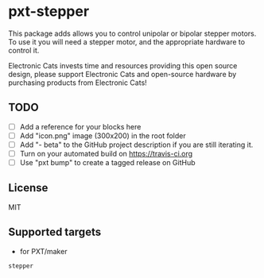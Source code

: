 # pxt-stepper

This package adds allows you to control unipolar or bipolar stepper motors. To use it you will need a stepper motor, and the appropriate hardware to control it.

Electronic Cats invests time and resources providing this open source design, please support Electronic Cats and open-source hardware by purchasing products from Electronic Cats!


## TODO

- [ ] Add a reference for your blocks here
- [ ] Add "icon.png" image (300x200) in the root folder
- [ ] Add "- beta" to the GitHub project description if you are still iterating it.
- [ ] Turn on your automated build on https://travis-ci.org
- [ ] Use "pxt bump" to create a tagged release on GitHub

## License

MIT

## Supported targets

* for PXT/maker

```package
stepper
```
